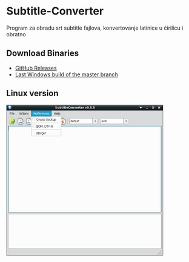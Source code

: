 # Subtitle-Converter

Program za obradu srt subtitle fajlova, konvertovanje latinice u ćirilicu i obratno

## Download Binaries

* [GitHub Releases](https://github.com/padovaSR/subtitle-converter/releases)
* [Last Windows build of the master branch](https://github.com/padovaSR/subtitle-converter/releases/download/v0.5.6.0/Subtitle.Converter-0.5.6.zip)

## Linux version

<img src="resources/screen1.png" width="414" height="399">
